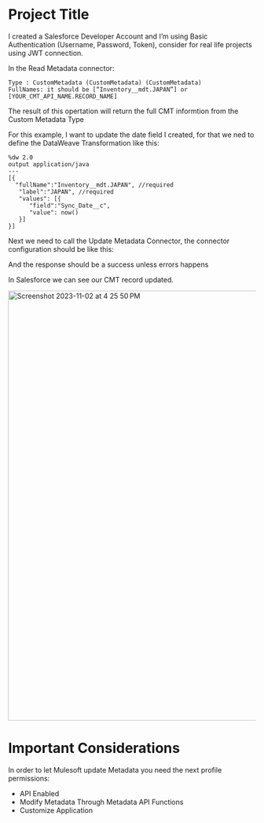 
# Project Title


I created a Salesforce Developer Account and I’m using Basic Authentication (Username, Password, Token), consider for real life projects using JWT connection.

In the Read Metadata connector:

```
Type : CustomMetadata (CustomMetadata) (CustomMetadata)
FullNames: it should be [“Inventory__mdt.JAPAN”] or [YOUR_CMT_API_NAME.RECORD_NAME]
```

The result of this opertation will return the full CMT informtion from the Custom Metadata Type


For this example, I want to update the date field I created, for that we ned to define the DataWeave Transformation like this:

```
%dw 2.0
output application/java
---
[{
  "fullName":"Inventory__mdt.JAPAN", //required
   "label":"JAPAN", //required
   "values": [{
      "field":"Sync_Date__c",
      "value": now() 
   }]
}]
```


Next we need to call the Update Metadata Connector, the connector configuration should be like this:


And the response should be a success unless errors happens


In Salesforce we can see our CMT record updated.

<img width="874" alt="Screenshot 2023-11-02 at 4 25 50 PM" src="https://github.com/emoran/mulesoft-recipes/assets/1028534/d05c2e4e-f3ce-4c18-a7af-52502252c334">



# Important Considerations
In order to let Mulesoft update Metadata you need the next profile permissions:

- API Enabled
- Modify Metadata Through Metadata API Functions
- Customize Application
